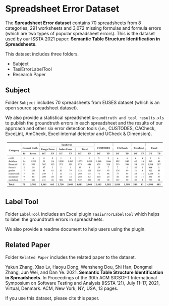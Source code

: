# Spreadsheet Error Dataset

The **Spreadsheet Error dataset** contains 70 spreadsheets from 8 categories, 291 worksheets and 3,072 missing formulas and formula errors (which are two types of popular spreadsheet errors). This is the dataset used by our ISSTA 2021 paper: **Semantic Table Structure Identification in Spreadsheets**.

This dataset includes three folders.

* Subject
* TasiErrorLabelTool
* Research Paper

## Subject

Folder `Subject` includes 70 spreadsheets from EUSES dataset (which is an open source spreadsheet dataset).

We also provide a statistical spreadsheet `Groundtruth and tool results.xls` to publish the groundtruth errors in each spreadsheet and the results of our approach and other six error detection tools (i.e., CUSTODES, CACheck, ExceLint, AmCheck, Excel internal detector and UCheck & Dimension).

![image-20210511192244246](Image/image-20210511192244246.png)


## Label Tool

Folder `LabelTool` includes an Excel plugin `TasiErrorLabelTool` which helps to label the groundtruth errors in spreadsheets.

We also provide a readme document to help users using the plugin.

## Related Paper

Folder `Related Paper` includes the related paper to the dataset. 

 Yakun Zhang, Xiao Lv, Haoyu Dong, Wensheng Dou, Shi Han, Dongmei Zhang, Jun Wei, and Dan Ye. 2021. **Semantic Table Structure Identification in Spreadsheets**. In Proceedings of the 30th ACM SIGSOFT International Symposium on Software Testing and Analysis (ISSTA ’21), July 11–17, 2021, Virtual, Denmark. ACM, New York, NY, USA, 13 pages.

If you use this dataset, please cite this paper.